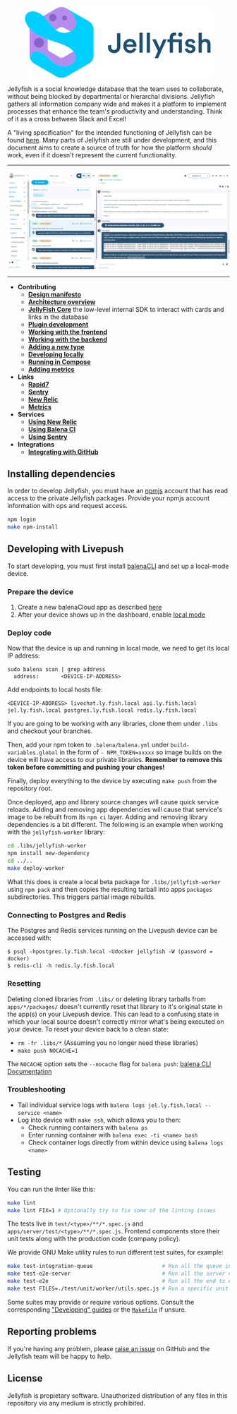 <p align="center">
	<img src="./banner.png" height="160" />
</p>

Jellyfish is a social knowledge database that the team uses to collaborate,
without being blocked by departmental or hierarchal divisions. Jellyfish
gathers all information company wide and makes it a platform to implement
processes that enhance the team's productivity and understanding. Think of it
as a cross between Slack and Excel!

A "living specification" for the intended functioning of Jellyfish can be found [here](https://docs.google.com/document/d/1psa9upjr__LDbF0442ndW72Nj8jAuA48mmqPdahQBUs/edit?usp=sharing).
Many parts of Jellyfish are still under development, and this document aims to create a source of truth for how the platform *should* work, even if it doesn't represent the current functionality.

***

![Jellyfish Screenshot](./docs/assets/screenshot.png)

***

- **Contributing**
	- [**Design manifesto**](https://github.com/product-os/jellyfish/blob/master/docs/design-manifesto.markdown)
	- [**Architecture overview**](https://github.com/product-os/jellyfish/blob/master/ARCHITECTURE.md)
	- [**JellyFish Core**](https://github.com/product-os/jellyfish-core/blob/master/README.md) the low-level internal SDK to interact with cards and links in the database
	- [**Plugin development**](https://github.com/product-os/jellyfish/blob/master/docs/developing/plugins.markdown)
	- [**Working with the frontend**](https://github.com/product-os/jellyfish/blob/master/docs/developing/frontend.markdown)
	- [**Working with the backend**](https://github.com/product-os/jellyfish/blob/master/docs/developing/backend.markdown)
	- [**Adding a new type**](https://github.com/product-os/jellyfish/blob/master/docs/developing/add-new-type.markdown)
	- [**Developing locally**](https://github.com/product-os/jellyfish/blob/master/docs/developing/local-development.markdown)
	- [**Running in Compose**](https://github.com/product-os/jellyfish/blob/master/docs/developing/running-in-compose.markdown)
	- [**Adding metrics**](https://github.com/product-os/jellyfish-metrics/blob/master/doc/adding-metrics.markdown)
- **Links**
	- [**Rapid7**](https://eu.ops.insight.rapid7.com/op/8306227C3C134F65ACF1#/search?logs=%5B%225df30105-2e0a-4e5a-b76a-baa5fc997b36%22%5D&range=Last%2020%20Minutes)
	- [**Sentry**](https://sentry.io/organizations/balena/issues/?project=1366139)
	- [**New Relic**](https://synthetics.newrelic.com/accounts/2054842/monitors/8bf2b38d-7c2a-4d71-9629-7cbf05b6bd21)
	- [**Metrics**](https://monitor.balena-cloud.com/d/jellyfish/jellyfish?orgId=1)
- **Services**
	- [**Using New Relic**](https://github.com/product-os/jellyfish/blob/master/docs/newrelic.markdown)
	- [**Using Balena CI**](https://github.com/product-os/jellyfish/blob/master/docs/balenaci.markdown)
	- [**Using Sentry**](https://github.com/product-os/jellyfish/blob/master/docs/sentry.markdown)
- **Integrations**
	- [**Integrating with GitHub**](https://github.com/product-os/jellyfish/blob/master/docs/integrating-github.markdown)

Installing dependencies
-----------------------

In order to develop Jellyfish, you must have an [npmjs](https://npmjs.com) account
that has read access to the private Jellyfish packages. Provide your npmjs account
information with ops and request access.

```sh
npm login
make npm-install
```

Developing with Livepush
------------------------

To start developing, you must first install [balenaCLI](https://github.com/balena-io/balena-cli) and set up a local-mode device.

### Prepare the device
1. Create a new balenaCloud app as described [here](https://www.balena.io/docs/learn/getting-started/intel-nuc/nodejs/)
2. After your device shows up in the dashboard, enable [local mode](https://www.balena.io/docs/learn/develop/local-mode/)

### Deploy code
Now that the device is up and running in local mode, we need to get its local IP address:
```
sudo balena scan | grep address
  address:       <DEVICE-IP-ADDRESS>
```

Add endpoints to local hosts file:
```
<DEVICE-IP-ADDRESS> livechat.ly.fish.local api.ly.fish.local jel.ly.fish.local postgres.ly.fish.local redis.ly.fish.local
```

If you are going to be working with any libraries, clone them under `.libs` and checkout your branches.

Then, add your npm token to `.balena/balena.yml` under `build-variables.global` in the form of
`- NPM_TOKEN=xxxxx` so image builds on the device will have access to our private libraries.
**Remember to remove this token before committing and pushing your changes!**

Finally, deploy everything to the device by executing `make push` from the repository root.

Once deployed, app and library source changes will cause quick service reloads. Adding and removing
app dependencies will cause that service's image to be rebuilt from its `npm ci` layer. Adding and
removing library dependencies is a bit different. The following is an example when working with the
`jellyfish-worker` library:

```sh
cd .libs/jellyfish-worker
npm install new-dependency
cd ../..
make deploy-worker
```

What this does is create a local beta package for `.libs/jellyfish-worker` using `npm pack` and then
copies the resulting tarball into apps `packages` subdirectories. This triggers partial image rebuilds.

### Connecting to Postgres and Redis
The Postgres and Redis services running on the Livepush device can be accessed with:
```
$ psql -hpostgres.ly.fish.local -Udocker jellyfish -W (password = docker)
$ redis-cli -h redis.ly.fish.local
```

### Resetting
Deleting cloned libraries from `.libs/` or deleting library tarballs from `apps/*/packages/` doesn't currently
reset that library to it's original state in the app(s) on your Livepush device. This can lead to a confusing
state in which your local source doesn't correctly mirror what's being executed on your device. To reset your
device back to a clean state:
- `rm -fr .libs/*` (Assuming you no longer need these libraries)
- `make push NOCACHE=1`

The `NOCACHE` option sets the `--nocache` flag for `balena push`: [balena CLI Documentation](https://www.balena.io/docs/reference/balena-cli/#-c---nocache)

### Troubleshooting
- Tail individual service logs with `balena logs jel.ly.fish.local --service <name>`
- Log into device with `make ssh`, which allows you to then:
	- Check running containers with `balena ps`
	- Enter running container with `balena exec -ti <name> bash`
	- Check container logs directly from within device using `balena logs <name>`

Testing
-------

You can run the linter like this:

```sh
make lint
make lint FIX=1 # Optionally try to fix some of the linting issues
```

The tests live in `test/<type>/**/*.spec.js` and `apps/server/test/<type>/**/*.spec.js`.
Frontend components store their unit tests along with the production code (company policy).

We provide GNU Make utility rules to run different test suites, for example:

```sh
make test-integration-queue                      # Run all the queue integration tests
make test-e2e-server                             # Run all the server end to end tests
make test-e2e                                    # Run all the end to end tests
make test FILES=./test/unit/worker/utils.spec.js # Run a specific unit test file inside "worker"
```

Some suites may provide or require various options. Consult the corresponding
["Developing"
guides](https://github.com/product-os/jellyfish/tree/master/docs/developing) or
the [`Makefile`](https://github.com/product-os/jellyfish/blob/master/Makefile)
if unsure.

Reporting problems
------------------

If you're having any problem, please [raise an
issue](https://github.com/product-os/jellyfish/issues/new) on GitHub and the
Jellyfish team will be happy to help.

License
-------

Jellyfish is propietary software. Unauthorized distribution of any files in
this repository via any medium is strictly prohibited.
